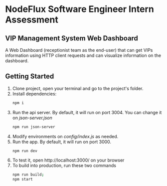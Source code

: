 # NodeFlux Software Engineer Intern Assessment

## VIP Management System Web Dashboard

A Web Dashboard (receptionist team as the end-user) that can get VIPs information using HTTP client requests and can visualize information on the dashboard.

## Getting Started

1.  Clone project, open your terminal and go to the project's folder.
2.  Install dependencies:
    ```bash
    npm i
    ```
3.  Run the api server. By default, it will run on port 3004. You can change it on _json-server.json_
    ```bash
    npm run json-server
    ```
4.  Modify environments on _config/index.js_ as needed.
5.  Run the app. By default, it will run on port 3000.
    ```bash
    npm run dev
    ```
6.  To test it, open http://localhost:3000/ on your browser
7.  To build into production, run these two commands
    ```bash
    npm run build;
    npm start
    ```